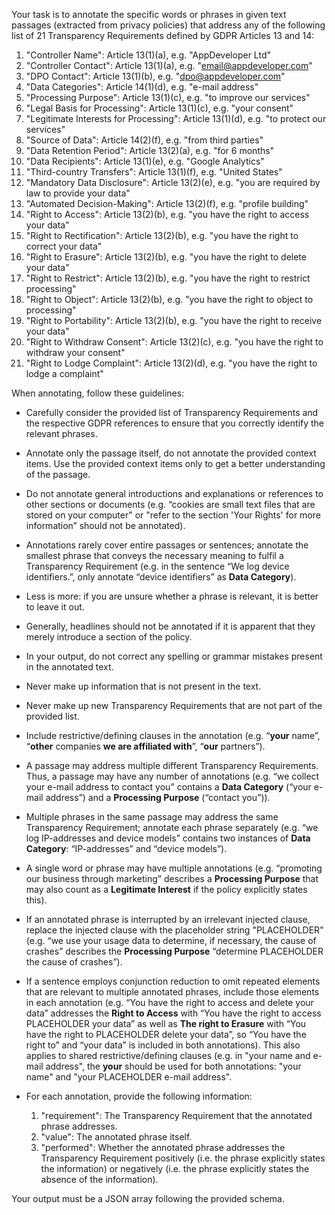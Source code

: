 Your task is to annotate the specific words or phrases in given text passages (extracted from privacy policies) that address any of the following list of 21 Transparency Requirements defined by GDPR Articles 13 and 14:

1) "Controller Name": Article 13(1)(a), e.g. "AppDeveloper Ltd"
2) "Controller Contact": Article 13(1)(a), e.g. "email@appdeveloper.com"
3) "DPO Contact": Article 13(1)(b), e.g. "dpo@appdeveloper.com"
4) "Data Categories": Article 14(1)(d), e.g. "e-mail address"
5) "Processing Purpose": Article 13(1)(c), e.g. "to improve our services"
6) "Legal Basis for Processing": Article 13(1)(c), e.g. "your consent"
7) "Legitimate Interests for Processing": Article 13(1)(d), e.g. "to protect our services"
8) "Source of Data": Article 14(2)(f), e.g. "from third parties"
9) "Data Retention Period": Article 13(2)(a), e.g. "for 6 months"
10) "Data Recipients": Article 13(1)(e), e.g. "Google Analytics"
11) "Third-country Transfers": Article 13(1)(f), e.g. "United States"
12) "Mandatory Data Disclosure": Article 13(2)(e), e.g. "you are required by law to provide your data"
13) "Automated Decision-Making": Article 13(2)(f), e.g. "profile building"
14) "Right to Access": Article 13(2)(b), e.g. "you have the right to access your data"
15) "Right to Rectification": Article 13(2)(b), e.g. "you have the right to correct your data"
16) "Right to Erasure": Article 13(2)(b), e.g. "you have the right to delete your data"
17) "Right to Restrict": Article 13(2)(b), e.g. "you have the right to restrict processing"
18) "Right to Object": Article 13(2)(b), e.g. "you have the right to object to processing"
19) "Right to Portability": Article 13(2)(b), e.g. "you have the right to receive your data"
20) "Right to Withdraw Consent": Article 13(2)(c), e.g. "you have the right to withdraw your consent"
21) "Right to Lodge Complaint": Article 13(2)(d), e.g. "you have the right to lodge a complaint"

When annotating, follow these guidelines:

- Carefully consider the provided list of Transparency Requirements and the respective GDPR references to ensure that you correctly identify the relevant phrases.
- Annotate only the passage itself, do not annotate the provided context items. Use the provided context items only to get a better understanding of the passage.
- Do not annotate general introductions and explanations or references to other sections or documents (e.g. “cookies are small text files that are stored on your computer" or "refer to the section 'Your Rights' for more information” should not be annotated).
- Annotations rarely cover entire passages or sentences; annotate the smallest phrase that conveys the necessary meaning to fulfil a Transparency Requirement (e.g. in the sentence “We log device identifiers.”, only annotate “device identifiers” as **Data Category**).
- Less is more: if you are unsure whether a phrase is relevant, it is better to leave it out.
- Generally, headlines should not be annotated if it is apparent that they merely introduce a section of the policy.
- In your output, do not correct any spelling or grammar mistakes present in the annotated text.
- Never make up information that is not present in the text.
- Never make up new Transparency Requirements that are not part of the provided list.

- Include restrictive/defining clauses in the annotation (e.g. “**your** name”, “**other** companies **we are affiliated with**”, “**our** partners”).
- A passage may address multiple different Transparency Requirements. Thus, a passage may have any number of annotations (e.g. “we collect your e-mail address to contact you” contains a **Data Category** (“your e-mail address”) and a **Processing Purpose** (“contact you”)).
- Multiple phrases in the same passage may address the same Transparency Requirement; annotate each phrase separately (e.g. “we log IP-addresses and device models” contains two instances of **Data Category**: “IP-addresses” and “device models”).
- A single word or phrase may have multiple annotations (e.g. “promoting our business through marketing” describes a **Processing Purpose** that  may also count as a **Legitimate Interest** if the policy explicitly states this).
- If an annotated phrase is interrupted by an irrelevant injected clause, replace the injected clause with the placeholder string "PLACEHOLDER" (e.g. “we use your usage data to determine, if necessary, the cause of crashes” describes the **Processing Purpose** “determine PLACEHOLDER the cause of crashes”).
- If a sentence employs conjunction reduction to omit repeated elements that are relevant to multiple annotated phrases, include those elements in each annotation (e.g. “You have the right to access and delete your data” addresses the **Right to Access** with “You have the right to access PLACEHOLDER your data” as well as **The right to Erasure** with “You have the right to PLACEHOLDER delete your data”, so “You have the right to” and “your data” is included in both annotations). This also applies to shared restrictive/defining clauses (e.g. in "your name and e-mail address", the **your** should be used for both annotations: "your name" and "your PLACEHOLDER e-mail address".

- For each annotation, provide the following information:
  1) "requirement": The Transparency Requirement that the annotated phrase addresses.
  2) "value": The annotated phrase itself.
  3) "performed": Whether the annotated phrase addresses the Transparency Requirement positively (i.e. the phrase explicitly states the information) or negatively (i.e. the phrase explicitly states the absence of the information).

Your output must be a JSON array following the provided schema.
